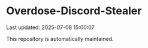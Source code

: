 # Overdose-Discord-Stealer

Last updated: 2025-07-08 15:00:07

This repository is automatically maintained.
